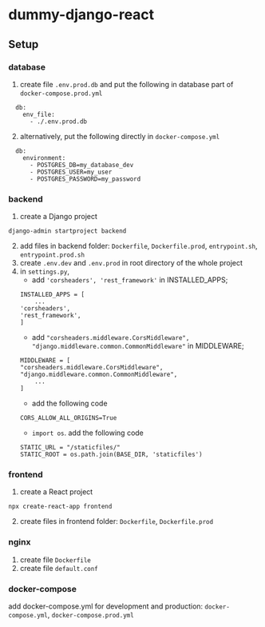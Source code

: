 # dummy-django-react

## Setup

### database

1. create file `.env.prod.db` and put the following in database part of `docker-compose.prod.yml`
```
  db:
    env_file:
      - ./.env.prod.db
```
2. alternatively, put the following directly in `docker-compose.yml`
```
  db:
    environment:
      - POSTGRES_DB=my_database_dev
      - POSTGRES_USER=my_user
      - POSTGRES_PASSWORD=my_password
```

### backend

1. create a Django project
```
django-admin startproject backend
```
2. add files in backend folder: `Dockerfile`, `Dockerfile.prod`, `entrypoint.sh`, `entrypoint.prod.sh` 
3. create `.env.dev` and `.env.prod` in root directory of the whole project
4. in `settings.py`, 
    * add `'corsheaders', 'rest_framework'` in INSTALLED_APPS; 
    ```
    INSTALLED_APPS = [
        ...
    'corsheaders',
    'rest_framework',
    ]
    ```
    * add `"corsheaders.middleware.CorsMiddleware", "django.middleware.common.CommonMiddleware"` in MIDDLEWARE; 
    ```
    MIDDLEWARE = [
    "corsheaders.middleware.CorsMiddleware", 
    "django.middleware.common.CommonMiddleware", 
        ...
    ]
    ```
    * add the following code
    ```
    CORS_ALLOW_ALL_ORIGINS=True
    ``` 
    * `import os`. add the following code
    ```
    STATIC_URL = "/staticfiles/" 
    STATIC_ROOT = os.path.join(BASE_DIR, 'staticfiles') 
    ```

### frontend

1. create a React project
```
npx create-react-app frontend
```
2. create files in frontend folder: `Dockerfile`, `Dockerfile.prod`

### nginx

1. create file `Dockerfile`
2. create file `default.conf`

### docker-compose

add docker-compose.yml for development and production: `docker-compose.yml`, `docker-compose.prod.yml`
